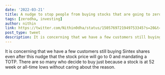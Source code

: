 ```yaml
---
date: '2022-03-21'
title: A nudge to stop people from buying stocks that are going to zero 
tags: [zerodha, investing]
author: nithin
link: https://twitter.com/Nithin0dha/status/1505769721949753345?s=20&t=FNc8xKa2dB_Irm-Q8GOSrw
post_type: tweet
description: It is concerning that we have a few customers still buying Sintex shares even after this nudge that the stock price will go to 0 and mandating a TOTP...
---
```


It is concerning that we have a few customers still buying Sintex shares even after this nudge that the stock price will go to 0 and mandating a TOTP. 
There are so many who decide to buy just because a stock is at 52 week or all-time lows without caring about the reason.
